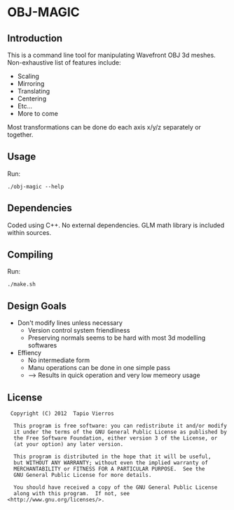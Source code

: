 OBJ-MAGIC
=========

## Introduction ##

This is a command line tool for manipulating Wavefront OBJ 3d meshes.
Non-exhaustive list of features include:

* Scaling
* Mirroring
* Translating
* Centering
* Etc...
* More to come

Most transformations can be done do each axis x/y/z separately or together.


## Usage ##

Run:

	./obj-magic --help
	

## Dependencies ##

Coded using C++. No external dependencies. GLM math library is included within sources.


## Compiling ##

Run:

	./make.sh


## Design Goals ##

* Don't modify lines unless necessary
	* Version control system friendliness
	* Preserving normals seems to be hard with most 3d modelling softwares
* Effiency
	* No intermediate form
	* Manu operations can be done in one simple pass
	* --> Results in quick operation and very low memeory usage


## License ##

     Copyright (C) 2012  Tapio Vierros

      This program is free software: you can redistribute it and/or modify
      it under the terms of the GNU General Public License as published by
      the Free Software Foundation, either version 3 of the License, or
      (at your option) any later version.

      This program is distributed in the hope that it will be useful,
      but WITHOUT ANY WARRANTY; without even the implied warranty of
      MERCHANTABILITY or FITNESS FOR A PARTICULAR PURPOSE.  See the
      GNU General Public License for more details.

      You should have received a copy of the GNU General Public License
      along with this program.  If not, see <http://www.gnu.org/licenses/>.

